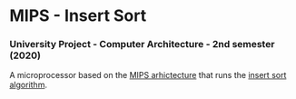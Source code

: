 <h1>MIPS - Insert Sort</h1>
<h3>University Project - Computer Architecture - 2nd semester (2020)</h3>

<p>A microprocessor based on the <a href="https://en.wikipedia.org/wiki/MIPS_architecture" target="_blank">MIPS arhictecture</a> that runs the <a href="https://www.geeksforgeeks.org/insertion-sort/" target="_blank">insert sort algorithm</a>.</p>
